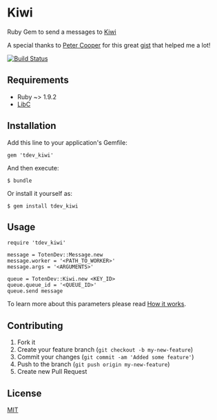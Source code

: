 # Kiwi

Ruby Gem to send a messages to [Kiwi](https://github.com/TotenDev/Kiwi)

A special thanks to [Peter Cooper](https://github.com/peterc) for this great [gist](https://gist.github.com/2582673) that helped me a lot!

[![Build Status](https://secure.travis-ci.org/TotenDev/Kiwi-LibRuby.png?branch=master)](http://travis-ci.org/TotenDev/Kiwi-LibRuby)

## Requirements

- Ruby ~> 1.9.2
- [LibC](http://www.gnu.org/software/libc/)

## Installation

Add this line to your application's Gemfile:

    gem 'tdev_kiwi'

And then execute:

    $ bundle

Or install it yourself as:

    $ gem install tdev_kiwi

## Usage

    require 'tdev_kiwi'
    
    message = TotenDev::Message.new
    message.worker = '<PATH_TO_WORKER>'
    message.args = '<ARGUMENTS>'
    
    queue = TotenDev::Kiwi.new <KEY_ID>
    queue.queue_id = '<QUEUE_ID>'
    queue.send message

To learn more about this parameters please read [How it works](https://github.com/TotenDev/Kiwi/#how-it-works).

## Contributing

1. Fork it
2. Create your feature branch (`git checkout -b my-new-feature`)
3. Commit your changes (`git commit -am 'Added some feature'`)
4. Push to the branch (`git push origin my-new-feature`)
5. Create new Pull Request

## License

[MIT](https://github.com/TotenDev/TDevShortener-LibRuby/blob/master/LICENSE)